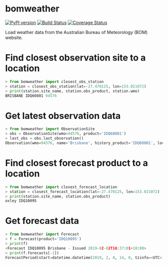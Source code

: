 # bomweather

[![PyPI version](https://badge.fury.io/py/bomweather.svg)](https://badge.fury.io/py/bomweather) [![Build Status](https://travis-ci.org/aguinane/bomweather.svg?branch=master)](https://travis-ci.org/aguinane/bomweather) [![Coverage Status](https://coveralls.io/repos/github/aguinane/bomweather/badge.svg)](https://coveralls.io/github/aguinane/bomweather)

Load weather data from the Australian Bureau of Meteorology (BOM) website.

# Find closest observation site to a location

```python
> from bomweather import closest_obs_station
> station = closest_obs_station(lat=-27.470125, lon=153.021072)
> print(station.site_name, station.obs_product, station.wmo)
BRISBANE IDQ60801 94576
```

# Get latest observation data

```python
> from bomweather import ObservationSite
> obs = ObservationSite(wmo=94576, product='IDQ60801')
> last_obs = obs.last_observation()
Observation(wmo=94576, name='Brisbane', history_product='IDQ60801', local_dt=datetime.datetime(2019, 1, 31, 6, 30), utc_dt=datetime.datetime(2019, 1, 30, 20, 30, tzinfo=<UTC>), lat=-27.5, lon=153.0, apparent_t=28.4, cloud=None, cloud_base_m=None, cloud_oktas=None, cloud_type=None, delta_t=2.2, gust_kmh=7, gust_kt=4, air_temp=24.5, dewpt=21.2, press=1014.3, press_msl=1014.3, press_qnh=1014.3, rain_trace=0.0, rel_hum=82, vis_km=None, weather=None, wind_dir='S', wind_spd_kmh=2, wind_spd_kt=1)
```

# Find closest forecast product to a location

```python
> from bomweather import closest_forecast_location
> station = closest_forecast_location(lat=-27.470125, lon=153.021072)
> print(station.site_name, station.obs_product)
oxley IDQ10095
```

# Get forecast data

```python
> from bomweather import Forecast
> f = Forecast(product='IDQ10095')
> print(f)
<Forecast IDQ10095 Brisbane - Issued 2019-02-02T16:37:01+10:00>
> print(f.forecasts[-1])
ForecastPeriod(start=datetime.datetime(2019, 2, 8, 14, 0, tzinfo=<UTC>), end=datetime.datetime(2019, 2, 9, 14, 0, tzinfo=<UTC>), forecast_icon='17', forecast_text='Partly cloudy. Medium (40%) chance of showers, most likely later in the day. Light winds becoming northeasterly 15 to 25 km/h during the day.', temp_max='33', temp_min='22', precis='Possible shower.', precis_prob='40%', precis_range='0 to 4 mm')
```
